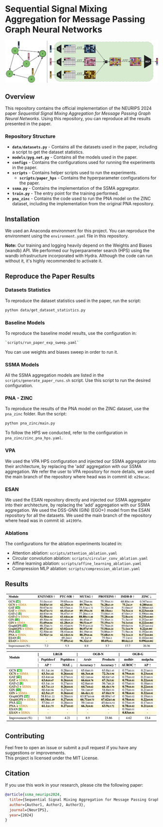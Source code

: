 # Sequential Signal Mixing Aggregation for Message Passing Graph Neural Networks
![Method overview](method_fig.png)
## Overview

This repository contains the official implementation of the NEURIPS 2024 paper *Sequential Signal Mixing Aggregation for
Message Passing Graph Neural Networks*. Using this repository, you can reproduce all the results presented in the paper.

### Repository Structure
- **`data/datasets.py`** - Contains all the datasets used in the paper, including a script to get the dataset statistics.
- **`models/pyg.net.py`** - Contains all the models used in the paper.
- **`configs`** - Contains the configurations used for running the experiments in the paper.
- **`scripts`** - Contains helper scripts used to run the experiments.
  - **`scripts/paper_hps`** - Contains the hyperparameter configurations for the paper.
- **`ssma.py`** - Contains the implementation of the SSMA aggregator.
- **`train.py`** - The entry point for the training performed.
- **`pna_zinc`** - Contains the code used to run the PNA model on the ZINC dataset, including the implementation from the original PNA repository.

## Installation

We used an Anaconda environment for this project. You can reproduce the environment using the `environment.yaml` file in this repository.

**Note:** Our training and logging heavily depend on the Weights and Biases (wandb) API. We performed our hyperparameter search (HPS) using the wandb infrastructure incorporated with Hydra. Although the code can run without it, it's highly recommended to activate it.

## Reproduce the Paper Results

### Datasets Statistics

To reproduce the dataset statistics used in the paper, run the script:
```bash
python data/get_dataset_statistics.py
```

### Baseline Models

To reproduce the baseline model results, use the configuration in:
```bash
`scripts/run_paper_exp_sweep.yaml`
```
You can use weights and biases sweep in order to run it.

### SSMA Models

All the SSMA aggregation models are listed in the `scripts/generate_paper_runs.sh` script. Use this script to run the desired configuration.

### PNA - ZINC

To reproduce the results of the PNA model on the ZINC dataset, use the `pna_zinc` folder. Run the script:
```bash
python pna_zinc/main.py
```
To follow the HPS we conducted, refer to the configuration in `pna_zinc/zinc_pna_hps.yaml`.

### VPA
We used the VPA HPS configuration and injected our SSMA aggregator into their architecture, by replacing the 'add' aggregation with our SSMA aggregation.
We refer the user to VPA repository for more details, we used the main branch of the repository where head was in commit id: `e29acac`.

### ESAN
We used the ESAN repository directly and injected our SSMA aggregator into their architecture, by replacing the 'add' aggregation with our SSMA aggregation.
We used the DSS-GNN (GIN) (EGO+) model from the ESAN repository for all the datasets. We used the main branch of the repository where head was in commit id: `a4199fe`.

### Ablations
The configurations for the ablation experiments located in:
* Attention ablation: `scripts/attention_ablation.yaml`
* Circular convolution ablation: `scripts/circular_conv_ablation.yaml`
* Affine learning ablation: `scripts/affine_learning_ablation.yaml`
* Compression MLP ablation: `scripts/compression_ablation.yaml`

## Results
![Results](results_0.png)
![Results](results_1.png)

## Contributing
Feel free to open an issue or submit a pull request if you have any suggestions or improvements.  
This project is licensed under the MIT License.

## Citation

If you use this work in your research, please cite the following paper:

``` bibtex
@article{ssma_neurips2024,
  title={Sequential Signal Mixing Aggregation for Message Passing Graph Neural Networks},
  author={Author1, Author2, Author3},
  journal={NeurIPS},
  year={2024}
}
```

```